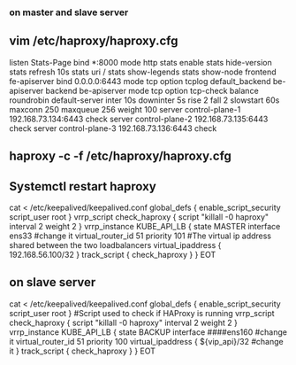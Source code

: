 ### on master and slave server
## vim /etc/haproxy/haproxy.cfg
listen Stats-Page 
  bind *:8000 
  mode http 
  stats enable 
  stats hide-version 
  stats refresh 10s 
  stats uri / 
  stats show-legends 
  stats show-node 
frontend fe-apiserver 
   bind 0.0.0.0:6443 
   mode tcp 
   option tcplog 
   default_backend be-apiserver 
backend be-apiserver 
   mode tcp 
   option tcp-check 
   balance roundrobin 
   default-server inter 10s downinter 5s rise 2 fall 2 slowstart 60s maxconn 250 maxqueue 256 weight 100 
   server control-plane-1 192.168.73.134:6443 check 
   server control-plane-2 192.168.73.135:6443 check 
   server control-plane-3 192.168.73.136:6443 check 

  ## haproxy -c -f  /etc/haproxy/haproxy.cfg 
  ## Systemctl restart haproxy 

cat <<EOT > /etc/keepalived/keepalived.conf 
global_defs { 
   enable_script_security 
   script_user root 
} 
vrrp_script check_haproxy { 
   script "killall -0 haproxy" 
   interval 2 
   weight 2 
   } 
vrrp_instance KUBE_API_LB { 
   state MASTER 
   interface ens33 #change it
   virtual_router_id 51 
   priority 101 
   #The virtual ip address shared between the two loadbalancers 
   virtual_ipaddress { 
       192.168.56.100/32 
   } 
   track_script { 
      check_haproxy 
   } 
} 
EOT 


## on slave server
cat <<EOT > /etc/keepalived/keepalived.conf 
global_defs { 
   enable_script_security 
   script_user root 
} 
#Script used to check if HAProxy is running 
vrrp_script check_haproxy { 
   script "killall -0 haproxy" 
   interval 2 
   weight 2 
} 
vrrp_instance KUBE_API_LB { 
   state BACKUP 
   interface ####ens160  #change it
   virtual_router_id 51 
   priority 100 
   virtual_ipaddress { 
      ${vip_api}/32 #change it
   } 
   track_script { 
      check_haproxy 
   } 
} 
EOT 
